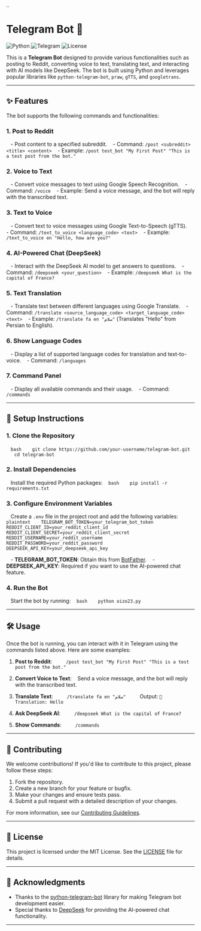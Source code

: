 ..
# Telegram Bot 🤖

![Python](https://img.shields.io/badge/Python-3.8%2B-blue)
![Telegram](https://img.shields.io/badge/Telegram-Bot-green)
![License](https://img.shields.io/badge/License-MIT-orange)

This is a **Telegram Bot** designed to provide various functionalities such as posting to Reddit, converting voice to text, translating text, and interacting with AI models like DeepSeek. The bot is built using Python and leverages popular libraries like `python-telegram-bot`, `praw`, `gTTS`, and `googletrans`.

---

## ✨ Features

The bot supports the following commands and functionalities:

### 1. **Post to Reddit**
   - Post content to a specified subreddit.
   - Command: `/post <subreddit> <title> <content>`
   - Example: `/post test_bot "My First Post" "This is a test post from the bot."`

### 2. **Voice to Text**
   - Convert voice messages to text using Google Speech Recognition.
   - Command: `/voice`
   - Example: Send a voice message, and the bot will reply with the transcribed text.

### 3. **Text to Voice**
   - Convert text to voice messages using Google Text-to-Speech (gTTS).
   - Command: `/text_to_voice <language_code> <text>`
   - Example: `/text_to_voice en "Hello, how are you?"`

### 4. **AI-Powered Chat (DeepSeek)**
   - Interact with the DeepSeek AI model to get answers to questions.
   - Command: `/deepseek <your_question>`
   - Example: `/deepseek What is the capital of France?`

### 5. **Text Translation**
   - Translate text between different languages using Google Translate.
   - Command: `/translate <source_language_code> <target_language_code> <text>`
   - Example: `/translate fa en "سلام"` (Translates "Hello" from Persian to English).

### 6. **Show Language Codes**
   - Display a list of supported language codes for translation and text-to-voice.
   - Command: `/languages`

### 7. **Command Panel**
   - Display all available commands and their usage.
   - Command: `/commands`

---

## 🚀 Setup Instructions

### 1. **Clone the Repository**
   ```bash
   git clone https://github.com/your-username/telegram-bot.git
   cd telegram-bot
   ```

### 2. **Install Dependencies**
   Install the required Python packages:
   ```bash
   pip install -r requirements.txt
   ```

### 3. **Configure Environment Variables**
   Create a `.env` file in the project root and add the following variables:
   ```plaintext
   TELEGRAM_BOT_TOKEN=your_telegram_bot_token
   REDDIT_CLIENT_ID=your_reddit_client_id
   REDDIT_CLIENT_SECRET=your_reddit_client_secret
   REDDIT_USERNAME=your_reddit_username
   REDDIT_PASSWORD=your_reddit_password
   DEEPSEEK_API_KEY=your_deepseek_api_key
   ```

   - **TELEGRAM_BOT_TOKEN**: Obtain this from [BotFather](https://core.telegram.org/bots#botfather).
   - **DEEPSEEK_API_KEY**: Required if you want to use the AI-powered chat feature.

### 4. **Run the Bot**
   Start the bot by running:
   ```bash
   python oizo23.py
   ```

---

## 🛠️ Usage

Once the bot is running, you can interact with it in Telegram using the commands listed above. Here are some examples:

1. **Post to Reddit**:
   ```
   /post test_bot "My First Post" "This is a test post from the bot."
   ```

2. **Convert Voice to Text**:
   Send a voice message, and the bot will reply with the transcribed text.

3. **Translate Text**:
   ```
   /translate fa en "سلام"
   ```
   Output: `🔄 Translation: Hello`

4. **Ask DeepSeek AI**:
   ```
   /deepseek What is the capital of France?
   ```

5. **Show Commands**:
   ```
   /commands
   ```

---

## 🤝 Contributing

We welcome contributions! If you'd like to contribute to this project, please follow these steps:

1. Fork the repository.
2. Create a new branch for your feature or bugfix.
3. Make your changes and ensure tests pass.
4. Submit a pull request with a detailed description of your changes.

For more information, see our [Contributing Guidelines](CONTRIBUTING.md).

---

## 📜 License

This project is licensed under the MIT License. See the [LICENSE](LICENSE) file for details.

---

## 🙏 Acknowledgments

- Thanks to the [python-telegram-bot](https://github.com/python-telegram-bot/python-telegram-bot) library for making Telegram bot development easier.
- Special thanks to [DeepSeek](https://deepseek.com) for providing the AI-powered chat functionality.

---
